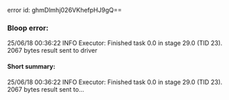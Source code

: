 error id: ghmDlmhj026VKhefpHJ9gQ==
### Bloop error:

25/06/18 00:36:22 INFO Executor: Finished task 0.0 in stage 29.0 (TID 23). 2067 bytes result sent to driver
#### Short summary: 

25/06/18 00:36:22 INFO Executor: Finished task 0.0 in stage 29.0 (TID 23). 2067 bytes result sent to...